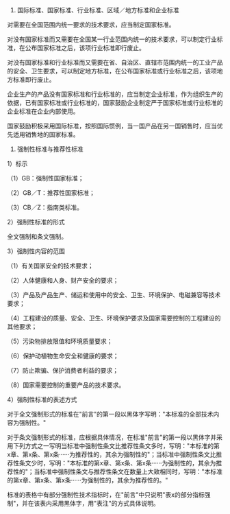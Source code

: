 
1. 国际标准、国家标准、行业标准、区域／地方标准和企业标准

对需要在全国范围内统一要求的技术要求，应当制定国家标准。

对没有国家标准而又需要在全国某一行业范围内统一的技术要求，可以制定行业标准，在公布国家标准之后，该项行业标准即行废止。

对没有国家标准和行业标准而又需要在省、自治区、直辖市范围内统一的工业产品的安全、卫生要求，可以制定地方标准，在公布国家标准或行业标准之后，该项地方标准即行废止。

企业生产的产品没有国家标准和行业标准的，应当制定企业标准，作为组织生产的依据，已有国家标准或行业标准的，国家鼓励企业制定严于国家标准或行业标准的企业标准在企业内部使用。

国家鼓励积极采用国际标准，按照国际惯例，当一国产品在另一国销售时，应当优先适用销售地的国家标准。

1. 强制性标准与推荐性标准

1）标示

（1）GB：强制性国家标准；

（2）GB／T：推荐性国家标准；

（3）CB／Z：指南类标准。

2）强制性标准的形式

全文强制和条文强制。

3）强制性内容的范围

（1）有关国家安全的技术要求；

（2）人体健康和人身、财产安全的要求；

（3）产品及产品生产、储运和使用中的安全、卫生、环境保护、电磁兼容等技术要求；

（4）工程建设的质量、安全、卫生、环境保护要求及国家需要控制的工程建设的其他要求；

（5）污染物排放限值和环境质量要求；

（6）保护动植物生命安全和健康的要求；

（7）防止欺骗、保护消费者利益的要求；

（8）国家需要控制的重要产品的技术要求。

4）强制性标准的表述方式

对于全文强制形式的标准在"前言"的第一段以黑体字写明："本标准的全部技术内容为强制性。"

对于条文强制形式的标准，应根据具体情况，在标准"前言"的第一段以黑体字并采用下列方式之一写明当标准中强制性条文比推荐性条文多时，写明："本标准的第x章、第x条、第x条······为推荐性的，其余为强制性的"；当标准中强制性条文比推荐性条文少时，写明："本标准的第x章、第x条、第x条······为强制性的，其余为推荐性的"；当标准中强制性条文与推荐性条文在数量上大致相同时，写明："本标准的第x章、第x条、第x条······为强制性的，其余为推荐性的。"

标准的表格中有部分强制性技术指标时，在"前言"中只说明"表x的部分指标强制"，并在该表内采用黑体字，用"表注"的方式具体说明。
